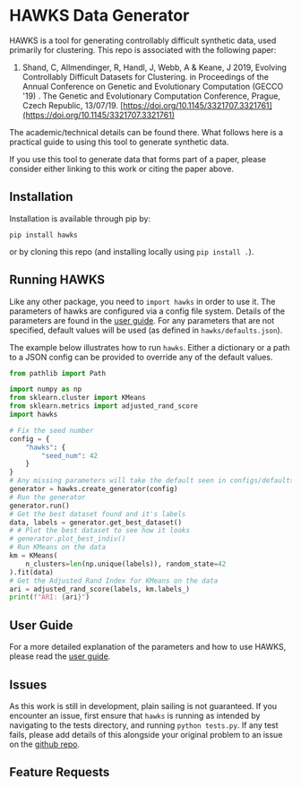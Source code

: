 # HAWKS Data Generator

HAWKS is a tool for generating controllably difficult synthetic data, used primarily for clustering. This repo is associated with the following paper:

1. Shand, C, Allmendinger, R, Handl, J, Webb, A & Keane, J 2019, Evolving Controllably Difficult Datasets for Clustering. in Proceedings of the Annual Conference on Genetic and Evolutionary Computation (GECCO '19) . The Genetic and Evolutionary Computation Conference, Prague, Czech Republic, 13/07/19. [https://doi.org/10.1145/3321707.3321761](https://doi.org/10.1145/3321707.3321761)

The academic/technical details can be found there. What follows here is a practical guide to using this tool to generate synthetic data.

If you use this tool to generate data that forms part of a paper, please consider either linking to this work or citing the paper above.

## Installation
Installation is available through pip by:
```
pip install hawks
```
or by cloning this repo (and installing locally using `pip install .`). 

## Running HAWKS
Like any other package, you need to `import hawks` in order to use it. The parameters of hawks are configured via a config file system. Details of the parameters are found in the [user guide](https://github.com/sea-shunned/hawks/blob/master/user_guide.md). For any parameters that are not specified, default values will be used (as defined in `hawks/defaults.json`).

The example below illustrates how to run `hawks`. Either a dictionary or a path to a JSON config can be provided to override any of the default values.

```python
from pathlib import Path

import numpy as np
from sklearn.cluster import KMeans
from sklearn.metrics import adjusted_rand_score
import hawks

# Fix the seed number
config = {
    "hawks": {
        "seed_num": 42
    }
}
# Any missing parameters will take the default seen in configs/defaults.json
generator = hawks.create_generator(config)
# Run the generator
generator.run()
# Get the best dataset found and it's labels
data, labels = generator.get_best_dataset()
# # Plot the best dataset to see how it looks
# generator.plot_best_indiv()
# Run KMeans on the data
km = KMeans(
    n_clusters=len(np.unique(labels)), random_state=42
).fit(data)
# Get the Adjusted Rand Index for KMeans on the data
ari = adjusted_rand_score(labels, km.labels_)
print(f"ARI: {ari}")
```

## User Guide
For a more detailed explanation of the parameters and how to use HAWKS, please read the [user guide](https://github.com/sea-shunned/hawks/blob/master/user_guide.md).

## Issues
As this work is still in development, plain sailing is not guaranteed. If you encounter an issue, first ensure that `hawks` is running as intended by navigating to the tests directory, and running `python tests.py`. If any test fails, please add details of this alongside your original problem to an issue on the [github repo]().

## Feature Requests
